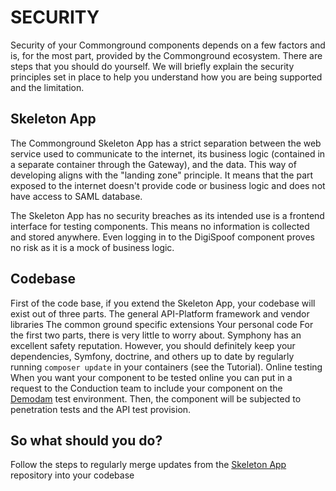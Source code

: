 # SECURITY

Security of your Commonground components depends on a few factors and is, for the most part, provided by the Commonground ecosystem. There are steps that you should do yourself. We will briefly explain the security principles set in place to help you understand how you are being supported and the limitation.

## Skeleton App

The Commonground Skeleton App has a strict separation between the web service used to communicate to the internet, its business logic (contained in a separate container through the Gateway), and the data. This way of developing aligns with the "landing zone" principle. It means that the part exposed to the internet doesn't provide code or business logic and does not have access to SAML database.

The Skeleton App has no security breaches as its intended use is a frontend interface for testing components. This means no information is collected and stored anywhere. Even logging in to the DigiSpoof component proves no risk as it is a mock of business logic.

## Codebase

First of the code base, if you extend the Skeleton App, your codebase will exist out of three parts.
The general API-Platform framework and vendor libraries
The common ground specific extensions
Your personal code
For the first two parts, there is very little to worry about. Symphony has an excellent safety reputation.
However, you should definitely keep your dependencies, Symfony, doctrine, and others up to date by regularly running `composer update` in your containers (see the Tutorial).
Online testing
When you want your component to be tested online you can put in a request to the Conduction team to include your component on the [Demodam](https://demodam.org/) test environment. Then, the component will be subjected to penetration tests and the API test provision.

## So what should you do?

Follow the steps to regularly merge updates from the [Skeleton App](https://github.com/ConductionNL/nl-design-skeleton-gatsby) repository into your codebase
